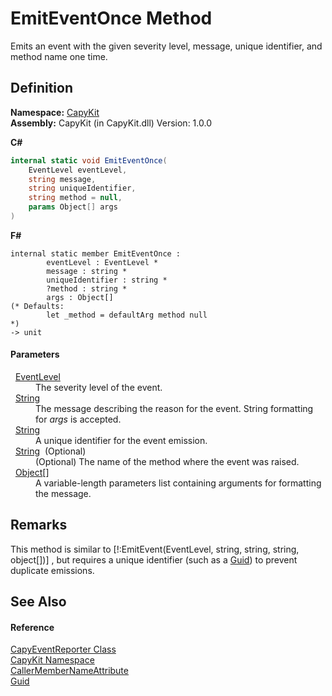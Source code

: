 # EmitEventOnce Method


Emits an event with the given severity level, message, unique identifier, and method name one time.



## Definition
**Namespace:** <a href="N_CapyKit.md">CapyKit</a>  
**Assembly:** CapyKit (in CapyKit.dll) Version: 1.0.0

**C#**
``` C#
internal static void EmitEventOnce(
	EventLevel eventLevel,
	string message,
	string uniqueIdentifier,
	string method = null,
	params Object[] args
)
```
**F#**
``` F#
internal static member EmitEventOnce : 
        eventLevel : EventLevel * 
        message : string * 
        uniqueIdentifier : string * 
        ?method : string * 
        args : Object[] 
(* Defaults:
        let _method = defaultArg method null
*)
-> unit 
```



#### Parameters
<dl><dt>  <a href="T_CapyKit_EventLevel.md">EventLevel</a></dt><dd>The severity level of the event.</dd><dt>  <a href="https://learn.microsoft.com/dotnet/api/system.string" target="_blank" rel="noopener noreferrer">String</a></dt><dd>The message describing the reason for the event. String formatting for <em>args</em> is accepted.</dd><dt>  <a href="https://learn.microsoft.com/dotnet/api/system.string" target="_blank" rel="noopener noreferrer">String</a></dt><dd>A unique identifier for the event emission.</dd><dt>  <a href="https://learn.microsoft.com/dotnet/api/system.string" target="_blank" rel="noopener noreferrer">String</a>  (Optional)</dt><dd>(Optional) The name of the method where the event was raised.</dd><dt>  <a href="https://learn.microsoft.com/dotnet/api/system.object" target="_blank" rel="noopener noreferrer">Object</a>[]</dt><dd>A variable-length parameters list containing arguments for formatting the message.</dd></dl>

## Remarks
This method is similar to [!:EmitEvent(EventLevel, string, string, string, object[])] , but requires a unique identifier (such as a <a href="https://learn.microsoft.com/dotnet/api/system.guid" target="_blank" rel="noopener noreferrer">Guid</a>) to prevent duplicate emissions.

## See Also


#### Reference
<a href="T_CapyKit_CapyEventReporter.md">CapyEventReporter Class</a>  
<a href="N_CapyKit.md">CapyKit Namespace</a>  
<a href="https://learn.microsoft.com/dotnet/api/system.runtime.compilerservices.callermembernameattribute" target="_blank" rel="noopener noreferrer">CallerMemberNameAttribute</a>  
<a href="https://learn.microsoft.com/dotnet/api/system.guid" target="_blank" rel="noopener noreferrer">Guid</a>  
